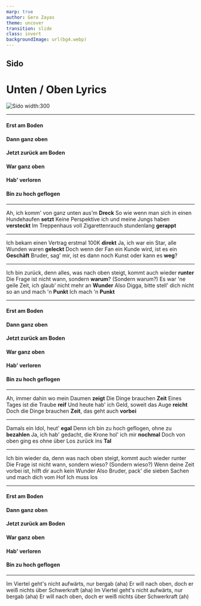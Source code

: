 ```yaml
---
marp: true
author: Gero Zayas
theme: uncover
transition: slide
class: invert
backgroundImage: url(bg4.webp)
---
```


## Sido

# **Unten** / **Oben** Lyrics

![Sido width:300](https://yt3.googleusercontent.com/TL3zMtJmLfaycA8ibvmry2tXmDF2KB6dsKySjODVFhZESItJwQphtQk_sE8tw6Qil5CVGZDm=s900-c-k-c0x00ffffff-no-rj)

---

#### Erst am Boden

#### Dann ganz oben

#### Jetzt zurück am Boden

#### War ganz oben

#### Hab' verloren

#### Bin zu hoch geflogen

---

Ah, ich komm' von ganz unten aus'm **Dreck**
So wie wenn man sich in einen Hundehaufen **setzt**
Keine Perspektive ich und meine Jungs haben **versteckt**
Im Treppenhaus voll Zigarettenrauch stundenlang **gerappt**

---

Ich bekam einen Vertrag erstmal 100K **direkt**
Ja, ich war ein Star, alle Wunden waren **geleckt**
Doch wenn der Fan ein Kunde wird, ist es ein **Geschäft**
Bruder, sag' mir, ist es dann noch Kunst oder kann es **weg**?

---

Ich bin zurück, denn alles, was nach oben steigt, kommt auch wieder **runter**
Die Frage ist nicht wann, sondern **warum**? (Sondern warum?)
Es war 'ne geile Zeit, ich glaub' nicht mehr an **Wunder**
Also Digga, bitte stell' dich nicht so an und mach 'n **Punkt**
Ich mach 'n **Punkt**

---

#### Erst am Boden

#### Dann ganz oben

#### Jetzt zurück am Boden

#### War ganz oben

#### Hab' verloren

#### Bin zu hoch geflogen

---

Ah, immer dahin wo mein Daumen **zeigt**
Die Dinge brauchen **Zeit**
Eines Tages ist die Traube **reif**
Und heute hab' ich Geld, soweit das Auge **reicht**
Doch die Dinge brauchen **Zeit**, das geht auch **vorbei**

---

Damals ein Idol, heut' **egal**
Denn ich bin zu hoch geflogen, ohne zu **bezahlen**
Ja, ich hab' gedacht, die Krone hol' ich mir **nochmal**
Doch von oben ging es ohne über Los zurück ins **Tal**

---

Ich bin wieder da, denn was nach oben steigt, kommt auch wieder runter
Die Frage ist nicht wann, sondern wieso? (Sondern wieso?)
Wenn deine Zeit vorbei ist, hilft dir auch kein Wunder
Also Bruder, pack' die sieben Sachen und mach dich vom Hof
Ich muss los

---

#### Erst am Boden

#### Dann ganz oben

#### Jetzt zurück am Boden

#### War ganz oben

#### Hab' verloren

#### Bin zu hoch geflogen

---

Im Viertel geht's nicht aufwärts, nur bergab (aha)
Er will nach oben, doch er weiß nichts über Schwerkraft (aha)
Im Viertel geht's nicht aufwärts, nur bergab (aha)
Er will nach oben, doch er weiß nichts über Schwerkraft (ah)
